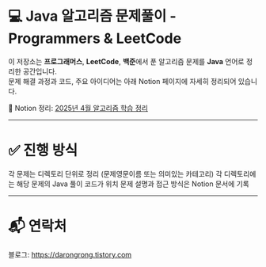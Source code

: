 # 💻 Java 알고리즘 문제풀이 - Programmers & LeetCode

이 저장소는 **프로그래머스**, **LeetCode**, **백준**에서 푼 알고리즘 문제를 **Java** 언어로 정리한 공간입니다.  
문제 해결 과정과 코드, 주요 아이디어는 아래 Notion 페이지에 자세히 정리되어 있습니다.

📔 Notion 정리: [2025년 4월 알고리즘 학습 정리](https://www.notion.so/2025-04-18-26-07-4-1a6c81c7c08880198494e45f0034cf0a)

---
# ✅ 진행 방식

각 문제는 디렉토리 단위로 정리 (문제영문이름 또는 의미있는 카테고리)
각 디렉토리에는 해당 문제의 Java 풀이 코드가 위치
문제 설명과 접근 방식은 Notion 문서에 기록

---
# 📬 연락처
블로그: https://darongrong.tistory.com

